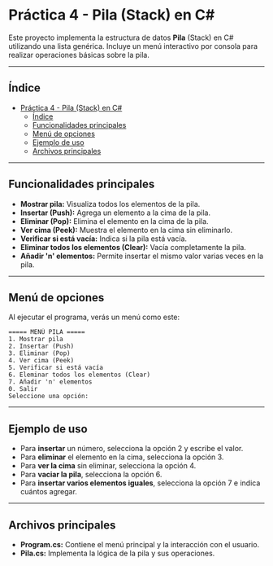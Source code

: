 # Práctica 4 - Pila (Stack) en C#

Este proyecto implementa la estructura de datos **Pila** (Stack) en C# utilizando una lista genérica. Incluye un menú interactivo por consola para realizar operaciones básicas sobre la pila.

---

## Índice

- [Práctica 4 - Pila (Stack) en C#](#práctica-4---pila-stack-en-c)
  - [Índice](#índice)
  - [Funcionalidades principales](#funcionalidades-principales)
  - [Menú de opciones](#menú-de-opciones)
  - [Ejemplo de uso](#ejemplo-de-uso)
  - [Archivos principales](#archivos-principales)

---

## Funcionalidades principales

- **Mostrar pila:** Visualiza todos los elementos de la pila.
- **Insertar (Push):** Agrega un elemento a la cima de la pila.
- **Eliminar (Pop):** Elimina el elemento en la cima de la pila.
- **Ver cima (Peek):** Muestra el elemento en la cima sin eliminarlo.
- **Verificar si está vacía:** Indica si la pila está vacía.
- **Eliminar todos los elementos (Clear):** Vacía completamente la pila.
- **Añadir 'n' elementos:** Permite insertar el mismo valor varias veces en la pila.

---

## Menú de opciones

Al ejecutar el programa, verás un menú como este:

```
===== MENÚ PILA =====
1. Mostrar pila
2. Insertar (Push)
3. Eliminar (Pop)
4. Ver cima (Peek)
5. Verificar si está vacía
6. Eleminar todos los elementos (Clear)
7. Añadir 'n' elementos
0. Salir
Seleccione una opción:
```

---

## Ejemplo de uso

- Para **insertar** un número, selecciona la opción 2 y escribe el valor.
- Para **eliminar** el elemento en la cima, selecciona la opción 3.
- Para **ver la cima** sin eliminar, selecciona la opción 4.
- Para **vaciar la pila**, selecciona la opción 6.
- Para **insertar varios elementos iguales**, selecciona la opción 7 e indica cuántos agregar.

---

## Archivos principales

- **Program.cs:** Contiene el menú principal y la interacción con el usuario.
- **Pila.cs:** Implementa la lógica de la pila y sus operaciones.
